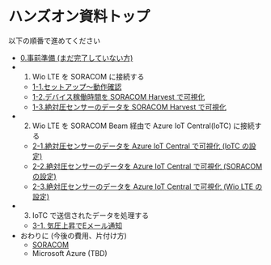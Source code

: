 # ハンズオン資料トップ

以下の順番で進めてください

- <a href="https://soracom.github.io/jp-training/WioLTE/0/prepare.html" target="_blank">0.事前準備 (まだ完了していない方)</a>
- 1. Wio LTE を SORACOM に接続する
    - [1-1.セットアップ〜動作確認](1/1-setup)
    - [1-2.デバイス稼働時間を SORACOM Harvest で可視化](1/2-uptime)
    - [1-3.絶対圧センサーのデータを SORACOM Harvest で可視化](1/3-sensor)
- 2. Wio LTE を SORACOM Beam 経由で Azure IoT Central(IoTC) に接続する
    - [2-1.絶対圧センサーのデータを Azure IoT Central で可視化 (IoTC の設定)](2/1-soracom-beam+azure-iot-central-IoTC)
    - [2-2.絶対圧センサーのデータを Azure IoT Central で可視化 (SORACOM の設定)](2/2-soracom-beam+azure-iot-central-SORACOM)
    - [2-3.絶対圧センサーのデータを Azure IoT Central で可視化 (Wio LTE の設定)](2/3-soracom-beam+azure-iot-central-Wio)
- 3. IoTC で送信されたデータを処理する   
    - [3-1. 気圧上昇でEメール通知](3/1)
- おわりに (今後の費用、片付け方)
    - [SORACOM](0/closing-soracom)
    - Microsoft Azure (TBD)